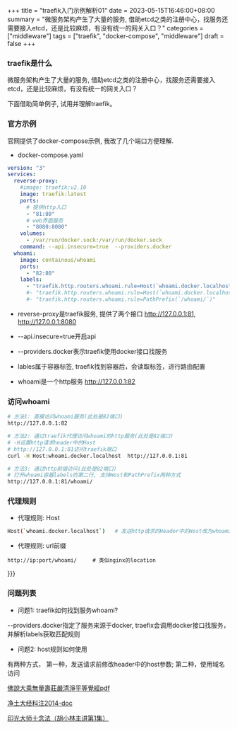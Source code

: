 +++
title = "traefik入门示例解析01"
date = 2023-05-15T16:46:00+08:00
summary = "微服务架构产生了大量的服务, 借助etcd之类的注册中心，找服务还需要接入etcd，还是比较麻烦，有没有统一的网关入口？"
categories = ["middleware"]
tags = ["traefik", "docker-compose", "middleware"]
draft = false
+++


### traefik是什么

微服务架构产生了大量的服务, 借助etcd之类的注册中心，找服务还需要接入etcd，还是比较麻烦，有没有统一的网关入口？

下面借助简单例子, 试用并理解traefik。

### 官方示例

官网提供了docker-compose示例, 我改了几个端口方便理解.

* docker-compose.yaml

```yaml
version: "3"
services:
  reverse-proxy:
    #image: traefik:v2.10
    image: traefik:latest
    ports:
      # 提供http入口
      - "81:80"
      # web界面服务
      - "8080:8080"
    volumes:
      - /var/run/docker.sock:/var/run/docker.sock
    command: --api.insecure=true  --providers.docker
  whoami:
    image: containous/whoami
    ports:
      - "82:80"
    labels:
      - "traefik.http.routers.whoami.rule=Host(`whoami.docker.localhost`)"
      #- "traefik.http.routers.whoami.rule=Host(`whoami.docker.localhost`) || PathPrefix(`/whoami/`)"
      #- "traefik.http.routers.whoami.rule=PathPrefix(`/whoami/`)"
```

* reverse-proxy是traefik服务, 提供了两个接口 http://127.0.0.1:81, http://127.0.0.1:8080

* --api.insecure=true开启api

* --providers.docker表示traefik使用docker接口找服务

* lables属于容器标签, traefik找到容器后，会读取标签，进行路由配置

* whoami是一个http服务 http://127.0.0.1:82

### 访问whoami

```bash
# 方法1: 直接访问whoami服务(此处是82端口)
http://127.0.0.1:82

# 方法2: 通过traefik代理访问whoami的http服务(此处是82端口)
# -H设置http请求header中的Host
# http://127.0.0.1:81访问traefik端口
curl -H Host:whoami.docker.localhost  http://127.0.0.1:81

# 方法3: 通过http前缀访问(此处是82端口)
# 打开whoami容器labels的第二行, 支持Host和PathPrefix两种方式
http://127.0.0.1:81/whoami/
```

### 代理规则

* 代理规则: Host

```bash
Host(`whoami.docker.localhost`)   # 发送http请求的Header中的Host改为whoami.docker.localhost
```

* 代理规则: url前缀

```angular2html
http://ip:port/whoami/     # 类似nginx的location
```
}}}


### 问题列表

* 问题1: traefik如何找到服务whoami?

--providers.docker指定了服务来源于docker, traefix会调用docker接口找服务，并解析labels获取匹配规则

* 问题2: host规则如何使用

有两种方式， 第一种，发送请求前修改header中的host参数; 第二种，使用域名访问


[佛說大乘無量壽莊嚴清淨平等覺經pdf](http://www.sxjy360.top/page-download/)

[净土大经科注2014-doc](http://www.sxjy360.top/page-download/)

[印光大师十念法（胡小林主讲第1集）](http://www.sxjy360.top/page-download/)